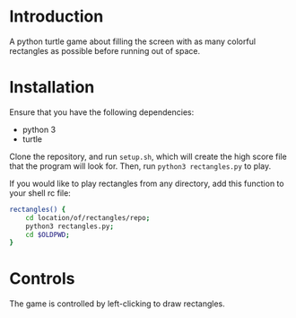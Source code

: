 # Introduction

A python turtle game about filling the screen with as many colorful rectangles
as possible before running out of space.

# Installation

Ensure that you have the following dependencies:
* python 3
* turtle

Clone the repository, and run `setup.sh`, which will create the high score
file that the program will look for. Then, run `python3 rectangles.py` to play.

If you would like to play rectangles from any directory, add this function
to your shell rc file:

```sh
rectangles() {
	cd location/of/rectangles/repo;
	python3 rectangles.py;
	cd $OLDPWD;
}
```
# Controls

The game is controlled by left-clicking to draw rectangles.

